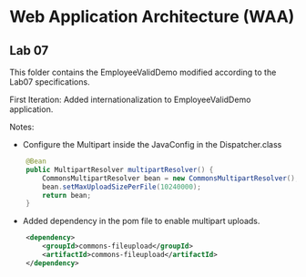 # Web Application Architecture (WAA)

## Lab 07

This folder contains the EmployeeValidDemo modified according to the Lab07 specifications.

First Iteration: Added internationalization to EmployeeValidDemo application.

Notes:

- Configure the Multipart inside the JavaConfig in the Dispatcher.class

```java
    @Bean
	public MultipartResolver multipartResolver() {
		CommonsMultipartResolver bean = new CommonsMultipartResolver();
		bean.setMaxUploadSizePerFile(10240000);
		return bean;
	}
```

- Added dependency in the pom file to enable multipart uploads.

```xml
	<dependency>
		<groupId>commons-fileupload</groupId>
		<artifactId>commons-fileupload</artifactId>
	</dependency>
```